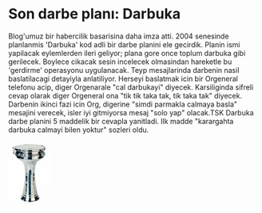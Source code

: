 # Son darbe planı: Darbuka

Blog'umuz bir habercilik basarisina daha imza atti. 2004 senesinde
planlanmis 'Darbuka' kod adli bir darbe planini ele gecirdik. Planin
ismi yapilacak eylemlerden ileri geliyor; plana gore once toplum
darbuka gibi gerilecek. Boylece cikacak sesin incelecek olmasindan
hareketle bu 'gerdirme' operasyonu uygulanacak. Teyp mesajlarinda
darbenin nasil baslatilacagi detayiyla anlatiliyor. Herseyi baslatmak
icin bir Orgeneral telefonu acip, diger Orgenarale "cal darbukayi"
diyecek. Karsiliginda sifreli cevap olarak diger Orgeneral ona "tik
tik taka tak, tik taka tak" diyecek. Darbenin ikinci fazi icin Org,
digerine "simdi parmakla calmaya basla" mesajini verecek, isler iyi
gitmiyorsa mesaj "solo yap" olacak.TSK Darbuka darbe planini 5
maddelik bir cevapla yanitladi. Ilk madde "karargahta darbuka calmayi
bilen yoktur" sozleri oldu.





![](darbuka.jpeg)
